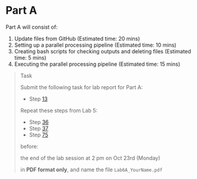 # Part A

Part A will consist of:

<ol>
  <li> Update files from GitHub (Estimated time: 20 mins)
  <li> Setting up a parallel processing pipeline (Estimated time: 10 mins)
  <li> Creating bash scripts for checking outputs and deleting files (Estimated time: 5 mins)
  <li> Executing the parallel processing pipeline (Estimated time: 15 mins)
</ol>

> <p class="task"> Task
>
> Submit the following task for lab report for Part A: 
> - Step [13](4.md#13)
>
> Repeat these steps from Lab 5:
> - Step [36](https://ee3801.github.io/Lab5/part-a/5.html#36)
> - Step [37](https://ee3801.github.io/Lab5/part-a/5.html#37)
> - Step [75](https://ee3801.github.io/Lab5/part-b/11.html#75)
> 
> before:
>
> <p class="warn"> the end of the lab session at 2 pm on Oct 23rd (Monday)
>
> in **PDF format only**, and name the file `Lab6A_YourName.pdf`
